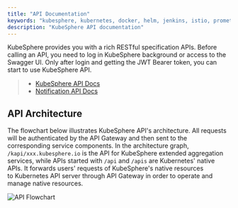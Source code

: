 ```yaml
---
title: "API Documentation"
keywords: "kubesphere, kubernetes, docker, helm, jenkins, istio, prometheus, devops, API"
description: "KubeSphere API documentation"
---
```


KubeSphere provides you with a rich RESTful specification APIs. Before calling an API, you need to log in KubeSphere background or access to the Swagger UI. Only after login and getting the JWT Bearer token, you can start to use KubeSphere API.

> - [KubeSphere API Docs](/v2.1/api/kubesphere)
> - [Notification API Docs](/v2.1/api/notification)

## API Architecture

The flowchart below illustrates KubeSphere API's architecture. All requests will be authenticated by the API Gateway and then sent to the corresponding service components. In the architecture graph, `/kapi/xxx.kubesphere.io` is the API for KubeSphere extended aggregation services, while APIs started with `/api` and `/apis` are Kubernetes' native APIs. It forwards users' requests of KubeSphere's native resources to Kubernetes API server through API Gateway in order to operate and manage native resources.

![API Flowchart](https://pek3b.qingstor.com/kubesphere-docs/png/20190627223641.png)
